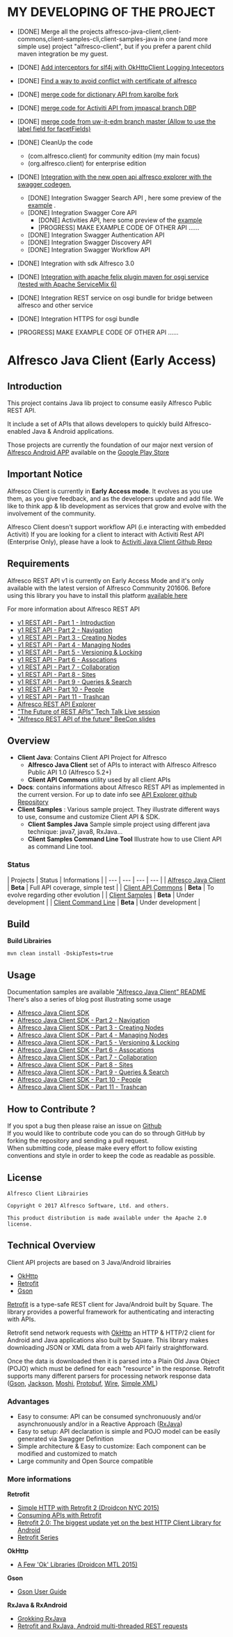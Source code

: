 
# MY DEVELOPING OF THE PROJECT

- [DONE] Merge all the projects alfresco-java-client,client-commons,client-samples-cli,client-samples-java in one (and more simple use) project "alfresco-client", but if you prefer a parent child maven integration be my guest.
- [DONE] [Add interceptors for slf4j with OkHttpClient Logging Inteceptors](docs/develop/slf4j-okhttp3-logging-interceptor.md)
- [DONE] [Find a way to avoid conflict with certificate of alfresco](docs/develop/issueCertificate.md)
- [DONE] [merge code for dictionary API from karolbe fork](https://github.com/karolbe/alfresco-client-sdk)
- [DONE] [merge code for Activiti API from jmpascal branch DBP](https://github.com/Alfresco/alfresco-client-sdk/tree/DBP)
- [DONE] [merge code from uw-it-edm branch master (Allow to use the label field for facetFields)](https://github.com/uw-it-edm/alfresco-client-sdk)

- [DONE] CleanUp the code
	- (com.alfresco.client) for community edition (my main focus)
	- (org.alfresco.client) for enterprise edition
	
- [DONE] [Integration with the new open api alfresco explorer with the swagger codegen](docs/develop/apiSwagger_general.md),
  	- [DONE] Integration Swagger Search API , here some preview of the [example](docs/develop/apiSwagger_search_1.md) .
  	- [DONE] Integration Swagger Core API 
  		- [DONE] Activities API, here some preview of the [example](docs/develop/apiSwagger_activities_1.md) 
  		- [PROGRESS] MAKE EXAMPLE CODE OF OTHER API ......
  	- [DONE] Integration Swagger Authentication API 
  	- [DONE] Integration Swagger Discovery API 
  	- [DONE] Integration Swagger Workflow API 
- [DONE] Integration with sdk Alfresco 3.0
- [DONE] [Integration with apache felix plugin maven for osgi service (tested with Apache ServiceMix 6)](docs/develop/alfresco_client_osgi_integration.md)
- [DONE] Integration REST service on osgi bundle for bridge between alfresco and other service
- [DONE] Integration HTTPS for osgi bundle
- [PROGRESS] MAKE EXAMPLE CODE OF OTHER API ......

# Alfresco Java Client (Early Access)

## Introduction
This project contains Java lib project to consume easily Alfresco Public REST API.

It include a set of APIs that allows developers to quickly build Alfresco-enabled Java & Android applications. 

Those projects are currently the foundation of our major next version of [Alfresco Android APP](https://github.com/Alfresco/alfresco-android-app) available on the [Google Play Store](https://play.google.com/store/apps/details?id=org.alfresco.mobile.android.application)

## Important Notice

Alfresco Client is currently in **Early Access mode**. It evolves as you use them, as you give feedback, and as the developers update and add file. We like to think app & lib development as services that grow and evolve with the involvement of the community.

Alfresco Client doesn't support workflow API (i.e interacting with embedded Activiti)
If you are looking for a client to interact with Activiti Rest API (Enterprise Only), please have a look to [Activiti Java Client Github Repo](https://github.com/Alfresco/activiti-client-sdk)

## Requirements

Alfresco REST API v1 is currently on Early Access Mode and it's only available with the latest version of Alfresco Community 201606.
Before using this library you have to install this platform [available here](https://wiki.alfresco.com/wiki/Alfresco_Community_Edition_201606_EA_Release_Notes)

For more information about Alfresco REST API
- [v1 REST API - Part 1 - Introduction](https://community.alfresco.com/community/ecm/blog/2016/10/11/v1-rest-api-part-1-introduction)
- [v1 REST API - Part 2 - Navigation](https://community.alfresco.com/community/ecm/blog/2016/10/17/v1-rest-api-part-2-navigation)
- [v1 REST API - Part 3 - Creating Nodes](https://community.alfresco.com/community/ecm/blog/2016/10/24/v1-rest-api-part-3-creating-nodes)
- [v1 REST API - Part 4 - Managing Nodes](https://community.alfresco.com/community/ecm/blog/2016/11/02/v1-rest-api-part-4-managing-nodes)
- [v1 REST API - Part 5 - Versioning & Locking](https://community.alfresco.com/community/ecm/blog/2016/11/11/v1-rest-api-part-5-versioning-locking)
- [v1 REST API - Part 6 - Assocations](https://community.alfresco.com/community/ecm/blog/2016/11/23/v1-rest-api-part-6-associations)
- [v1 REST API - Part 7 - Collaboration](https://community.alfresco.com/community/ecm/blog/2016/12/14/v1-rest-api-part-7-collaboration)
- [v1 REST API - Part 8 - Sites](https://community.alfresco.com/community/ecm/blog/2017/02/24/v1-rest-api-part-8-sites)
- [v1 REST API - Part 9 - Queries & Search](https://community.alfresco.com/community/ecm/blog/2017/04/11/v1-rest-api-part-9-queries-search)
- [v1 REST API - Part 10 - People](https://community.alfresco.com/community/ecm/blog/2017/04/18/v1-rest-api-part-10-people)
- [v1 REST API - Part 11 - Trashcan](https://community.alfresco.com/community/ecm/blog/2017/04/24/v1-rest-api-part-11-trashcan)
- [Alfresco REST API Explorer](https://api-explorer.alfresco.com/api-explorer/)
- ["The Future of REST APIs” Tech Talk Live session](https://www.youtube.com/watch?v=LCw7fe1pVSw)
- ["Alfresco REST API of the future" BeeCon slides](http://www.slideshare.net/jvonka/alfresco-rest-api-of-the-future-is-closer-than-you-think)


## Overview
- **Client Java**: Contains Client API Project for Alfresco
    * **Alfresco Java Client** set of APIs to interact with Alfresco Alfresco Public API 1.0 (Alfresco 5.2+)
    * **Client API Commons** utility used by all client APIs
- **Docs**: contains informations about Alfresco REST API as implemented in the current version. For up to date info see [API Explorer github Repository](https://github.com/Alfresco/rest-api-explorer/tree/master/src/main/webapp/definitions)
- **Client Samples** : Various sample project. They illustrate different ways to use, consume and customize Client API & SDK.
    * **Client Samples Java** Sample simple project using different java technique: java7, java8, RxJava...
    * **Client Samples Command Line Tool** Illustrate how to use Client API as command Line tool.

### Status
| Projects | Status | Informations |
| --- | --- | --- | --- |
| [Alfresco Java Client](client-java/alfresco-java-client) | **Beta** | Full API coverage, simple test |
| [Client API Commons](client-java/client-commons) | **Beta** | To evolve regarding other evolution |
| [Client Samples](client-samples/client-samples-java) | **Beta** | Under development |
| [Client Command Line](client-samples/client-samples-cli) | **Beta** | Under development |

## Build

**Build Librairies**
    
    mvn clean install -DskipTests=true

## Usage

Documentation samples are available ["Alfresco Java Client” README](https://github.com/Alfresco/alfresco-client-sdk/tree/master/client-java/alfresco-java-client)<br/>
There's also a series of blog post illustrating some usage
- [Alfresco Java Client SDK](https://community.alfresco.com/community/ecm/blog/2016/11/17/alfresco-java-client-sdk)
- [Alfresco Java Client SDK - Part 2 - Navigation](https://community.alfresco.com/community/ecm/blog/2016/11/17/alfresco-java-client-sdk-usage)
- [Alfresco Java Client SDK - Part 3 - Creating Nodes](https://community.alfresco.com/community/ecm/blog/2016/11/17/alfresco-java-client-sdk-usage-part-3)
- [Alfresco Java Client SDK - Part 4 - Managing Nodes](https://community.alfresco.com/community/ecm/blog/2016/11/17/alfresco-java-client-sdk-usage-part-4)
- [Alfresco Java Client SDK - Part 5 - Versioning & Locking](https://community.alfresco.com/community/ecm/blog/2016/11/17/alfresco-java-client-sdk-usage-part-5)
- [Alfresco Java Client SDK - Part 6 - Assocations](https://community.alfresco.com/community/ecm/blog/2016/11/25/alfresco-java-client-sdk-usage-part-6)
- [Alfresco Java Client SDK - Part 7 - Collaboration](https://community.alfresco.com/community/ecm/blog/2017/04/26/alfresco-java-client-sdk-usage-part-7)
- [Alfresco Java Client SDK - Part 8 - Sites](https://community.alfresco.com/community/ecm/blog/2017/04/26/alfresco-java-client-sdk-usage-part-8)
- [Alfresco Java Client SDK - Part 9 - Queries & Search](https://community.alfresco.com/community/ecm/blog/2017/04/26/alfresco-java-client-sdk-usage-part-9)
- [Alfresco Java Client SDK - Part 10 - People](https://community.alfresco.com/community/ecm/blog/2017/04/26/alfresco-java-client-sdk-usage-part-10)
- [Alfresco Java Client SDK - Part 11 - Trashcan](https://community.alfresco.com/community/ecm/blog/2017/04/26/alfresco-java-client-sdk-usage-part-11)
	
## How to Contribute ?

If you spot a bug then please raise an issue on [Github](https://github.com/Alfresco/alfresco-client-sdk/issues?q=is%3Aopen+sort%3Acreated-desc)<br/>
If you would like to contribute code you can do so through GitHub by forking the repository and sending a pull request.<br/>
When submitting code, please make every effort to follow existing conventions and style in order to keep the code as readable as possible.<br/>
	
## License

    Alfresco Client Librairies

    Copyright © 2017 Alfresco Software, Ltd. and others.

    This product distribution is made available under the Apache 2.0 license.
    
 

## Technical Overview
Client API projects are based on 3 Java/Android librairies

* [OkHttp][2]
* [Retrofit][1]
* [Gson][3]

[Retrofit][1] is a type-safe REST client for Java/Android built by Square. The library provides a powerful framework for authenticating and interacting with APIs.

Retrofit send network requests with [OkHttp][2] an HTTP & HTTP/2 client for Android and Java applications also built by Square. This library makes downloading JSON or XML data from a web API fairly straightforward. 

Once the data is downloaded then it is parsed into a Plain Old Java Object (POJO) which must be defined for each "resource" in the response. Retrofit supports many different parsers for processing network response data ([Gson][3], [Jackson][4], [Moshi][5], [Protobuf][6], [Wire][7], [Simple XML][8])

### Advantages

* Easy to consume: API can be consumed synchronuously and/or asynchronuously and/or in a Reactive Approach ([RxJava][9])
* Easy to setup: API declaration is simple and POJO model can be easily generated via Swagger Definition
* Simple architecture & Easy to customize: Each component can be modified and customized to match 
* Large community and Open Source compatible	
	
### More informations

**Retrofit**

- [Simple HTTP with Retrofit 2 (Droidcon NYC 2015)](https://speakerdeck.com/jakewharton/simple-http-with-retrofit-2-droidcon-nyc-2015)
- [Consuming APIs with Retrofit](https://guides.codepath.com/android/Consuming-APIs-with-Retrofit#setup)
- [Retrofit 2.0: The biggest update yet on the best HTTP Client Library for Android](http://inthecheesefactory.com/blog/retrofit-2.0/en)
- [Retrofit Series](https://futurestud.io/blog/retrofit-2-upgrade-guide-from-1-9)

**OkHttp**

- [A Few 'Ok' Libraries (Droidcon MTL 2015)](https://speakerdeck.com/jakewharton/a-few-ok-libraries-droidcon-mtl-2015)

**Gson**

- [Gson User Guide](https://github.com/google/gson/blob/master/UserGuide.md)

**RxJava & RxAndroid**

- [Grokking RxJava](http://blog.danlew.net/2014/09/15/grokking-rxjava-part-1/)
- [Retrofit and RxJava, Android multi-threaded REST requests](http://randomdotnext.com/retrofit-rxjava/)

   
[1]: http://square.github.io/retrofit/
[2]: http://square.github.io/okhttp/
[3]: https://github.com/google/gson
[4]: http://wiki.fasterxml.com/JacksonHome
[5]: http://github.com/square/moshi
[6]: http://github.com/google/protobuf
[7]: http://github.com/square/wire
[8]: http://simple.sourceforge.net/
[9]: https://github.com/ReactiveX/RxJava
